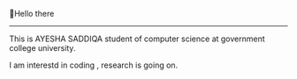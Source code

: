 👋Hello there
 _____________________________________________________________
 
 This is AYESHA SADDIQA student of computer science at government college university.
 
 I am interestd in coding , research is going on.

<!---
ayeshasaddiqa123/ayeshasaddiqa123 is a ✨ special ✨ repository because its `README.md` (this file) appears on your GitHub profile.
You can click the Preview link to take a look at your changes.
--->
